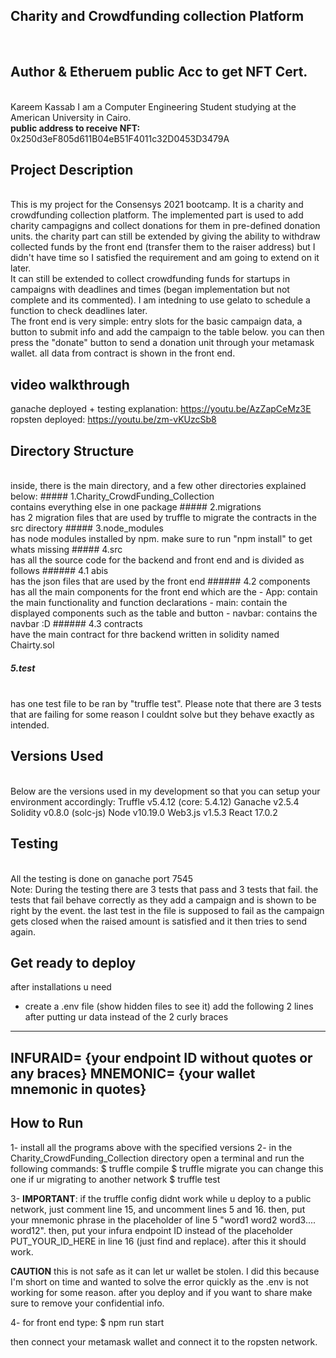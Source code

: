 Charity and Crowdfunding collection Platform
----
<br>

## Author & Etheruem public Acc to get NFT Cert.

<br>
Kareem Kassab
I am a Computer Engineering Student studying at the American University in Cairo.
<br>
<b>public address to receive NFT:</b> 
0x250d3eF805d611B04eB51F4011c32D0453D3479A

## Project Description
<br>
This is my project for the Consensys 2021 bootcamp. It is a charity and crowdfunding collection platform. The implemented part is used to add charity campagigns and collect donations for them in pre-defined donation units. the charity part can still be extended by giving the ability to withdraw collected funds by the front end (transfer them to the raiser address) but I didn't have time so I satisfied the requirement and am going to extend on it later. 
<br>
It can still be extended to collect crowdfunding funds for startups in campaigns with deadlines and times (began implementation but not complete and its commented). I am intedning to use gelato to schedule a function to check deadlines later.
<br>
The front end is very simple: entry slots for the basic campaign data, a button to submit info and add the campaign to the table below. you can then press the "donate" button to send a donation unit through your metamask wallet. all data from contract is shown in the front end.

## video walkthrough
ganache deployed + testing explanation: https://youtu.be/AzZapCeMz3E
<br>
ropsten deployed: https://youtu.be/zm-vKUzcSb8

## Directory Structure
<br>
inside, there is the main directory, and a few other directories explained below:
##### 1.Charity_CrowdFunding_Collection
<br>
contains everything else in one package
##### 2.migrations
<br>
has 2 migration files that are used by truffle to migrate the contracts in the src directory
##### 3.node_modules
<br>
has node modules installed by npm. make sure to run "npm install" to get whats missing
##### 4.src
<br>
has all the source code for the backend and front end and is divided as follows
###### 4.1 abis
<br>
has the json files that are used by the front end
###### 4.2 components
<br>
has all the main components for the front end which are the 
- App: contain the main functionality and function declarations
- main: contain the displayed components such as the table and button
- navbar: contains the navbar :D
###### 4.3 contracts
<br>
have the main contract for thre backend written in solidity named Chairty.sol

##### 5.test
<br>
has one test file to be ran by "truffle test". Please note that there are 3 tests that are failing for some reason I couldnt solve but they behave exactly as intended.

## Versions Used
<br>
Below are the versions used in my development so that you can setup your environment accordingly: 
Truffle v5.4.12 (core: 5.4.12)
Ganache v2.5.4
Solidity v0.8.0 (solc-js)
Node v10.19.0
Web3.js v1.5.3
React 17.0.2

## Testing
<br>
All the testing is done on ganache port 7545
<br>
Note: During the testing there are 3 tests that pass and 3 tests that fail. the tests that fail behave correctly as they add a campaign and is shown to be right by the event. the last test in the file is supposed to fail as the campaign gets closed when the raised amount is satisfied and it then tries to send again.

## Get ready to deploy

after installations u need
- create a .env file (show hidden files to see it)
add the following 2 lines after putting ur data instead of the 2 curly braces
----
INFURAID= {your endpoint ID without quotes or any braces}
MNEMONIC= {your wallet mnemonic in quotes}
----

## How to Run
1- install all the programs above with the specified versions
2- in the Charity_CrowdFunding_Collection directory open a terminal and run the following commands:
$ truffle compile
$ truffle migrate                 you can change this one if ur migrating to another network
$ truffle test

3- <b>IMPORTANT</b>: if the truffle config didnt work while u deploy to a public network, just comment line 15, and uncomment lines 5 and 16. then, put your mnemonic phrase in the placeholder of line 5 "word1 word2 word3.... word12". then, put your infura endpoint ID instead of the placeholder PUT_YOUR_ID_HERE in line 16 (just find and replace). after this it should work.

<b>CAUTION</b> this is not safe as it can let ur wallet be stolen. I did this because I'm short on time and wanted to solve the error quickly as the .env is not working for some reason. after you deploy and if you want to share make sure to remove your confidential info.

4- for front end type:
$ npm run start

then connect your metamask wallet and connect it to the ropsten network.
